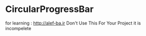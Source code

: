 # CircularProgressBar
for learning : http://alef-ba.ir
Don't Use This For Your Project
it is incompelete
